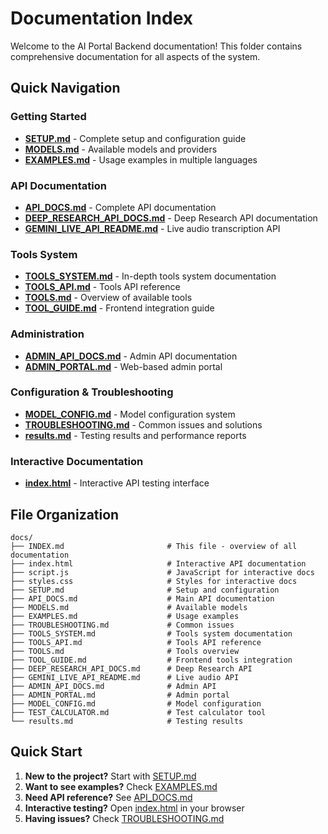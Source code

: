 # Documentation Index

Welcome to the AI Portal Backend documentation! This folder contains comprehensive documentation for all aspects of the system.

## Quick Navigation

### Getting Started
- **[SETUP.md](SETUP.md)** - Complete setup and configuration guide
- **[MODELS.md](MODELS.md)** - Available models and providers
- **[EXAMPLES.md](EXAMPLES.md)** - Usage examples in multiple languages

### API Documentation
- **[API_DOCS.md](API_DOCS.md)** - Complete API documentation
- **[DEEP_RESEARCH_API_DOCS.md](DEEP_RESEARCH_API_DOCS.md)** - Deep Research API documentation
- **[GEMINI_LIVE_API_README.md](GEMINI_LIVE_API_README.md)** - Live audio transcription API

### Tools System
- **[TOOLS_SYSTEM.md](TOOLS_SYSTEM.md)** - In-depth tools system documentation
- **[TOOLS_API.md](TOOLS_API.md)** - Tools API reference
- **[TOOLS.md](TOOLS.md)** - Overview of available tools
- **[TOOL_GUIDE.md](TOOL_GUIDE.md)** - Frontend integration guide

### Administration
- **[ADMIN_API_DOCS.md](ADMIN_API_DOCS.md)** - Admin API documentation
- **[ADMIN_PORTAL.md](ADMIN_PORTAL.md)** - Web-based admin portal

### Configuration & Troubleshooting
- **[MODEL_CONFIG.md](MODEL_CONFIG.md)** - Model configuration system
- **[TROUBLESHOOTING.md](TROUBLESHOOTING.md)** - Common issues and solutions
- **[results.md](results.md)** - Testing results and performance reports

### Interactive Documentation
- **[index.html](index.html)** - Interactive API testing interface

## File Organization

```
docs/
├── INDEX.md                       # This file - overview of all documentation
├── index.html                     # Interactive API documentation
├── script.js                      # JavaScript for interactive docs
├── styles.css                     # Styles for interactive docs
├── SETUP.md                       # Setup and configuration
├── API_DOCS.md                    # Main API documentation
├── MODELS.md                      # Available models
├── EXAMPLES.md                    # Usage examples
├── TROUBLESHOOTING.md             # Common issues
├── TOOLS_SYSTEM.md                # Tools system documentation
├── TOOLS_API.md                   # Tools API reference
├── TOOLS.md                       # Tools overview
├── TOOL_GUIDE.md                  # Frontend tools integration
├── DEEP_RESEARCH_API_DOCS.md      # Deep Research API
├── GEMINI_LIVE_API_README.md      # Live audio API
├── ADMIN_API_DOCS.md              # Admin API
├── ADMIN_PORTAL.md                # Admin portal
├── MODEL_CONFIG.md                # Model configuration
├── TEST_CALCULATOR.md             # Test calculator tool
└── results.md                     # Testing results
```

## Quick Start

1. **New to the project?** Start with [SETUP.md](SETUP.md)
2. **Want to see examples?** Check [EXAMPLES.md](EXAMPLES.md)
3. **Need API reference?** See [API_DOCS.md](API_DOCS.md)
4. **Interactive testing?** Open [index.html](index.html) in your browser
5. **Having issues?** Check [TROUBLESHOOTING.md](TROUBLESHOOTING.md)